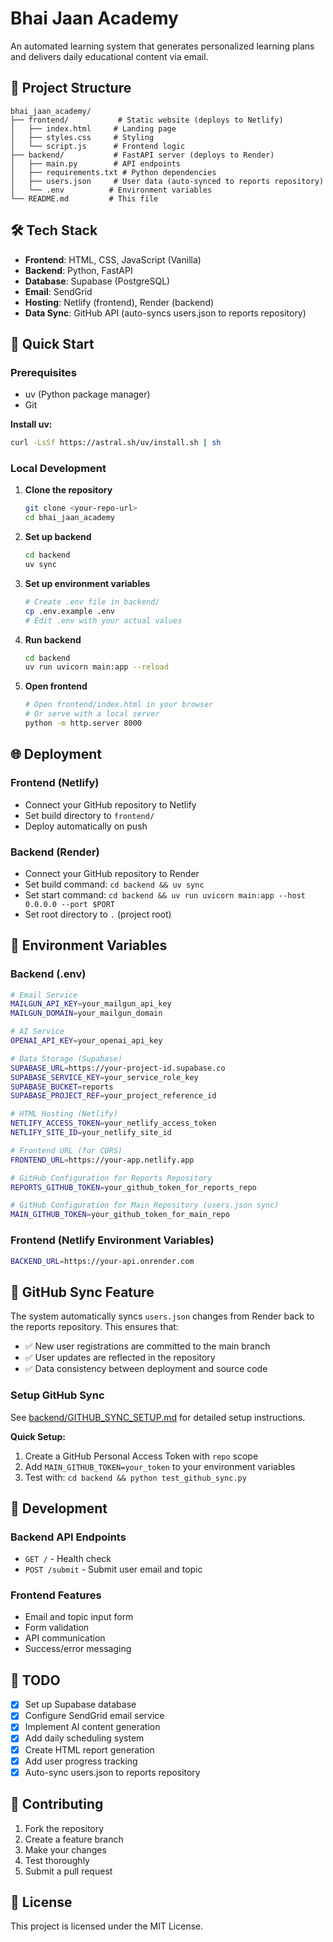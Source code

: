 # Bhai Jaan Academy

An automated learning system that generates personalized learning plans and delivers daily educational content via email.

## 🚀 Project Structure

```
bhai_jaan_academy/
├── frontend/           # Static website (deploys to Netlify)
│   ├── index.html     # Landing page
│   ├── styles.css     # Styling
│   └── script.js      # Frontend logic
├── backend/           # FastAPI server (deploys to Render)
│   ├── main.py        # API endpoints
│   ├── requirements.txt # Python dependencies
│   ├── users.json     # User data (auto-synced to reports repository)
│   └── .env          # Environment variables
└── README.md         # This file
```

## 🛠️ Tech Stack

- **Frontend**: HTML, CSS, JavaScript (Vanilla)
- **Backend**: Python, FastAPI
- **Database**: Supabase (PostgreSQL)
- **Email**: SendGrid
- **Hosting**: Netlify (frontend), Render (backend)
- **Data Sync**: GitHub API (auto-syncs users.json to reports repository)

## 🚀 Quick Start

### Prerequisites
- uv (Python package manager)
- Git

**Install uv:**
```bash
curl -LsSf https://astral.sh/uv/install.sh | sh
```

### Local Development

1. **Clone the repository**
   ```bash
   git clone <your-repo-url>
   cd bhai_jaan_academy
   ```

2. **Set up backend**
   ```bash
   cd backend
   uv sync
   ```

3. **Set up environment variables**
   ```bash
   # Create .env file in backend/
   cp .env.example .env
   # Edit .env with your actual values
   ```

4. **Run backend**
   ```bash
   cd backend
   uv run uvicorn main:app --reload
   ```

5. **Open frontend**
   ```bash
   # Open frontend/index.html in your browser
   # Or serve with a local server
   python -m http.server 8000
   ```

## 🌐 Deployment

### Frontend (Netlify)
- Connect your GitHub repository to Netlify
- Set build directory to `frontend/`
- Deploy automatically on push

### Backend (Render)
- Connect your GitHub repository to Render
- Set build command: `cd backend && uv sync`
- Set start command: `cd backend && uv run uvicorn main:app --host 0.0.0.0 --port $PORT`
- Set root directory to `.` (project root)

## 📧 Environment Variables

### Backend (.env)
```bash
# Email Service
MAILGUN_API_KEY=your_mailgun_api_key
MAILGUN_DOMAIN=your_mailgun_domain

# AI Service
OPENAI_API_KEY=your_openai_api_key

# Data Storage (Supabase)
SUPABASE_URL=https://your-project-id.supabase.co
SUPABASE_SERVICE_KEY=your_service_role_key
SUPABASE_BUCKET=reports
SUPABASE_PROJECT_REF=your_project_reference_id

# HTML Hosting (Netlify)
NETLIFY_ACCESS_TOKEN=your_netlify_access_token
NETLIFY_SITE_ID=your_netlify_site_id

# Frontend URL (for CORS)
FRONTEND_URL=https://your-app.netlify.app

# GitHub Configuration for Reports Repository
REPORTS_GITHUB_TOKEN=your_github_token_for_reports_repo

# GitHub Configuration for Main Repository (users.json sync)
MAIN_GITHUB_TOKEN=your_github_token_for_main_repo
```

### Frontend (Netlify Environment Variables)
```bash
BACKEND_URL=https://your-api.onrender.com
```

## 🔄 GitHub Sync Feature

The system automatically syncs `users.json` changes from Render back to the reports repository. This ensures that:

- ✅ New user registrations are committed to the main branch
- ✅ User updates are reflected in the repository
- ✅ Data consistency between deployment and source code

### Setup GitHub Sync

See [backend/GITHUB_SYNC_SETUP.md](backend/GITHUB_SYNC_SETUP.md) for detailed setup instructions.

**Quick Setup:**
1. Create a GitHub Personal Access Token with `repo` scope
2. Add `MAIN_GITHUB_TOKEN=your_token` to your environment variables
3. Test with: `cd backend && python test_github_sync.py`

## 🔧 Development

### Backend API Endpoints
- `GET /` - Health check
- `POST /submit` - Submit user email and topic

### Frontend Features
- Email and topic input form
- Form validation
- API communication
- Success/error messaging

## 📝 TODO

- [x] Set up Supabase database
- [x] Configure SendGrid email service
- [x] Implement AI content generation
- [x] Add daily scheduling system
- [x] Create HTML report generation
- [x] Add user progress tracking
- [x] Auto-sync users.json to reports repository

## 🤝 Contributing

1. Fork the repository
2. Create a feature branch
3. Make your changes
4. Test thoroughly
5. Submit a pull request

## 📄 License

This project is licensed under the MIT License.
